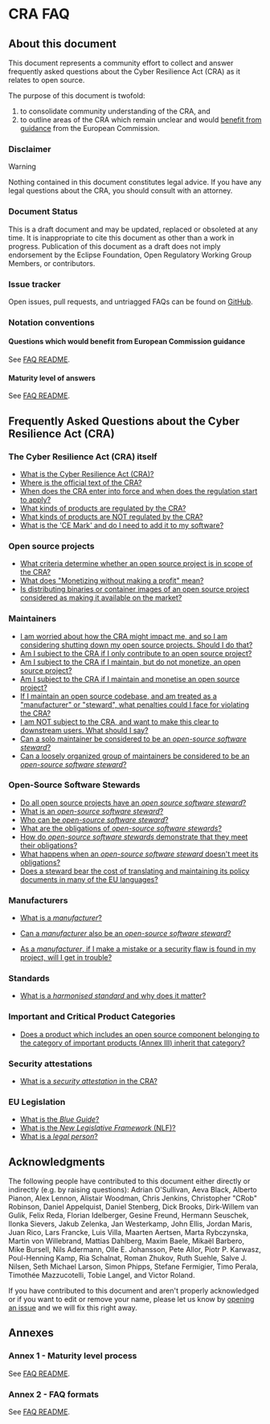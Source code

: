 # CRA FAQ

## About this document

This document represents a community effort to collect and answer frequently asked questions about the Cyber Resilience Act (CRA) as it relates to open source. 

The purpose of this document is twofold:

1. to consolidate community understanding of the CRA, and
2. to outline areas of the CRA which remain unclear and would [benefit from guidance][] from the European Commission.

### Disclaimer

> [!WARNING]
> Nothing contained in this document constitutes legal advice. If you have any legal questions about the CRA, you should consult with an attorney.

### Document Status

This is a draft document and may be updated, replaced or obsoleted at any time. It is inappropriate to cite this document as other than a work in progress. Publication of this document as a draft does not imply endorsement by the Eclipse Foundation, Open Regulatory Working Group Members, or contributors.

### Issue tracker

Open issues, pull requests, and untriagged FAQs can be found on [GitHub](https://github.com/orcwg/cra-hub/labels/FAQ).

### Notation conventions

#### Questions which would benefit from European Commission guidance

See [FAQ README][].

#### Maturity level of answers

See [FAQ README][].

## Frequently Asked Questions about the Cyber Resilience Act (CRA)

### The Cyber Resilience Act (CRA) itself

* [What is the Cyber Resilience Act (CRA)?](./faq/cra-itself/cra.md) <a name="q-what-is-the-cyber-resilience-act-cra"></a><a name="faq-tmp-154"></a>
* [Where is the official text of the CRA?](./faq/cra-itself/text.md) <a name="q-where-is-the-official-text-of-the-cra"></a><a name="faq-tmp-155"></a>
* [When does the CRA enter into force and when does the regulation start to apply?](./faq/cra-itself/timeline.md) <a name="q-when-does-the-cra-enter-into-force-and-when-does-the-regulation-start-to-apply"></a><a name="faq-tmp-10"></a>
* [What kinds of products are regulated by the CRA?](./faq/cra-itself/scope.md) <a name="q-what-is-in-scope-of-the-cra"></a><a name="faq-tmp-2"></a>
* [What kinds of products are NOT regulated by the CRA?](./faq/cra-itself/out-of-scope.md) <a name="q-what-is-not-in-scope-of-the-cra"></a><a name="faq-tmp-156"></a> 
* [What is the 'CE Mark' and do I need to add it to my software?](./faq/cra-itself/ce-mark.md) <a name="q-As-an-open-source-steward-do-i-have-to-affix-the-ce-mark"></a><a name="faq-tmp-34"></a> 


### Open source projects

* [What criteria determine whether an open source project is in scope of the CRA?](./faq/projects/scope.md) <a name="q-what-criteria-determine-whether-an-open-source-project-is-in-scope-of-the-cra"></a><a name="faq-tmp-124"></a>
* [What does "Monetizing without making a profit" mean?](./faq/projects/monetizing.md) <a name="q-what-is-monetizing"></a><a name="faq-tmp-33"></a>
* [Is distributing binaries or container images of an open source project considered as making it available on the market?](./faq/projects/binaries.md) <a name="q-is-distributing-binaries-or-container-images-of-an-open-source-project-considered-as-making-it-available-on-the-market"></a><a name="faq-tmp-157"></a>

### Maintainers

* [I am worried about how the CRA might impact me, and so I am considering shutting down my open source projects. Should I do that?](./faq/maintainers/should-i-worry.md) <a name="q-should-i-worry-about-the-CRA"></a><a name="faq-tmp-133a"></a>
* [Am I subject to the CRA if I only contribute to an open source project?](./faq/maintainers/contributors.md) <a name="q-am-i-subject-to-the-cra-if-i-only-contribute-to-an-open-source-project"></a><a name="faq-tmp-17"></a>
* [Am I subject to the CRA if I maintain, but do not monetize, an open source project?](./faq/maintainers/no-monetization.md) <a name="q-am-I-subject-if-I-dont-monetise"></a><a name="faq-tmp-133b"></a>
* [Am I subject to the CRA if I maintain and monetise an open source project?](./faq/maintainers/monetization.md) <a name="q-am-I-subject-if-I-do-monetise"></a><a name="faq-tmp-133c"></a>
* [If I maintain an open source codebase, and am treated as a "manufacturer" or "steward", what penalties could I face for violating the CRA?](./faq/maintainers/penalties.md) <a name="q-what-penalties"></a><a name="faq-tmp-133d"></a>
* [I am NOT subject to the CRA, and want to make this clear to downstream users. What should I say?](./faq/maintainers/transparency.md) <a name="faq-tmp-70"></a>
* [Can a solo maintainer be considered to be an _open-source software steward_?](./faq/maintainers/solo-maintainer-steward.md) <a name="q-can-an-solo-maintainer-be-considered-to-be-an-open-source-software-steward"></a><a name="faq-tmp-1"></a>
* [Can a loosely organized group of maintainers be considered to be an _open-source software steward_?](./faq/maintainers/multiple-maintainers-steward.md) <a name="q-can-a-loosely-organized-group-of-maintainers-be-considered-to-be-an-open-source-software-steward"></a><a name="faq-tmp-15"></a>

### Open-Source Software Stewards

* [Do all open source projects have an _open source software steward_?](./faq/stewards/do-all-projects-have-stewards.md) <a name="faq-tmp-170"></a>
* [What is an _open-source software steward_?](./faq/stewards/what-is-a-steward.md) <a name="q-what-is-an-open-source-software-steward"></a><a name="faq-tmp-127"></a>
* [Who can be _open-source software steward_?](./faq/stewards/who-can-be-steward.md)
* [What are the obligations of _open-source software stewards_?](./faq/stewards/obligations.md) <a name="q-what-are-the-obligations-of-open-source-software-stewards"></a><a name="faq-tmp-159"></a> 
* [How do _open-source software stewards_ demonstrate that they meet their obligations?](./faq/stewards/demonstrate.md) <a name="q-how-do-open-source-software-stewards-demonstrate-that-they-meet-their-obligations"></a><a name="faq-tmp-11"></a> 
* [What happens when an _open-source software steward_ doesn't meet its obligations?](./faq/stewards/penalties.md) <a name="q-what-happens-when-an-open-source-software-steward-doesnt-meet-its-obligations"></a><a name="faq-tmp-158"></a> 
* [Does a steward bear the cost of translating and maintaining its policy documents in many of the EU languages?](./faq/stewards/translation-costs.md) <a name="q-does-a-steward-bear-translation-costs-into-many-languages"></a><a name="faq-tmp-152"></a> 

### Manufacturers

* [What is a _manufacturer_?](./faq/manufacturers/what-is-a-manufacturer.md) <a name="q-what-is-a-manufacturer"></a><a name="faq-tmp-59"></a> 
* [Can a _manufacturer_ also be an _open-source software steward_?](./faq/manufacturers/both-manufacturer-and-steward.md) <a name="q-can-a-manufacturer-also-be-an-open-source-software-steward"></a><a name="faq-tmp-30"></a> 


* [As a _manufacturer_, if I make a mistake or a security flaw is found in my project, will I get in trouble?](./faq/manufacturers/mistakes.md)

### Standards

* [What is a _harmonised standard_ and why does it matter?](./faq/standards/harmonised-standards.md) <a name="q-what-is-a-harmonized-standard-and-why-does-it-matter"></a><a name="faq-tmp-56"></a> 

### Important and Critical Product Categories

* [Does a product which includes an open source component belonging to the category of important products (Annex III) inherit that category?](./faq/important-and-critical-products/inheriting-product-classification.md)

### Security attestations

* [What is a _security attestation_ in the CRA?](./faq/attestations/what-is-a-security-attestation.md) <a name="q-what-is-a-security-attestation-in-the-cra"></a><a name="faq-tmp-72"></a>

### EU Legislation

* [What is the _Blue Guide_?](./faq/legislation/blue-guide.md) <a name="q-what-is-the-blue-guide"></a><a name="faq-tmp-4"></a> 
* [What is the _New Legislative Framework_ (NLF)?](./faq/legislation/nlf.md) <a name="q-what-is-the-new-legislative-framework-nlf"></a><a name="faq-tmp-57"></a> 
* [What is a _legal person_?](./faq/legislation/legal-person.md) <a name="q-what-is-a-legal-person"></a><a name="faq-tmp-55"></a>

## Acknowledgments

The following people have contributed to this document either directly or indirectly (e.g. by raising questions):
Adrian O'Sullivan,
Aeva Black,
Alberto Pianon,
Alex Lennon,
Alistair Woodman,
Chris Jenkins,
Christopher "CRob" Robinson,
Daniel Appelquist,
Daniel Stenberg,
Dick Brooks,
Dirk-Willem van Gulik,
Felix Reda,
Florian Idelberger,
Gesine Freund,
Hermann Seuschek,
Ilonka Sievers,
Jakub Zelenka,
Jan Westerkamp,
John Ellis,
Jordan Maris,
Juan Rico,
Lars Francke,
Luis Villa,
Maarten Aertsen,
Marta Rybczynska,
Martin von Willebrand,
Mattias Dahlberg,
Maxim Baele,
Mikaël Barbero,
Mike Bursell,
Nils Adermann,
Olle E. Johansson,
Pete Allor,
Piotr P. Karwasz,
Poul-Henning Kamp,
Ria Schalnat,
Roman Zhukov,
Ruth Suehle,
Salve J. Nilsen,
Seth Michael Larson,
Simon Phipps,
Stefane Fermigier,
Timo Perala,
Timothée Mazzucotelli,
Tobie Langel,
and Victor Roland.

If you have contributed to this document and aren't properly acknowledged or if you want to edit or remove your name, please let us know by [opening an issue](https://github.com/orcwg/cra-hub/issues/new) and we will fix this right away.

## Annexes

### Annex 1 - Maturity level process

<a name="annex-1"></a>
See [FAQ README][].

### Annex 2 - FAQ formats

See [FAQ README][].

[FAQ README]: ./faq/README.md
[benefit from guidance]: ./faq/README.md#questions-which-would-benefit-from-european-commission-guidance

